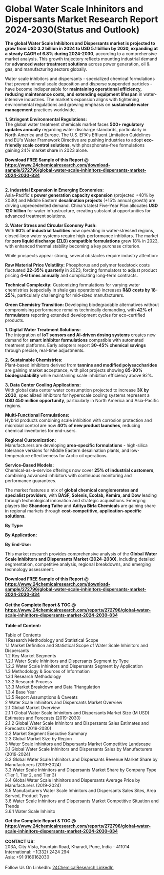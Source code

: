 <h1>Global Water Scale Inhinitors and Dispersants Market Research Report 2024-2030(Status and Outlook)</h1><p><strong>The global Water Scale Inhibitors and Dispersants market is projected to grow from USD 3.2 billion in 2024 to USD 5.1 billion by 2030, expanding at a steady CAGR of 6.8% during 2024-2030</strong>, according to a comprehensive market analysis. This growth trajectory reflects mounting industrial demand for <strong>advanced water treatment solutions</strong> across power generation, oil &amp; gas, and manufacturing sectors globally.</p><p>Water scale inhibitors and dispersants - specialized chemical formulations that prevent mineral scale deposition and disperse suspended particles - have become indispensable for <strong>maintaining operational efficiency, reducing maintenance costs, and extending equipment lifespan</strong> in water-intensive industries. The market's expansion aligns with tightening environmental regulations and growing emphasis on <strong>sustainable water management</strong> practices worldwide.</p><p><strong>1. Stringent Environmental Regulations:</strong><br>
The global water treatment chemicals market faces <strong>500+ regulatory updates annually</strong> regarding water discharge standards, particularly in North America and Europe. The U.S. EPA's Effluent Limitation Guidelines and EU's Water Framework Directive are pushing industries to adopt <strong>eco-friendly scale control solutions</strong>, with phosphonate-free formulations gaining 24% market share in 2023 alone.</p><div><b>Download FREE Sample of this Report @ 
            <a href="https://www.24chemicalresearch.com/download-sample/272796/global-water-scale-inhinitors-dispersants-market-2024-2030-834">
            https://www.24chemicalresearch.com/download-sample/272796/global-water-scale-inhinitors-dispersants-market-2024-2030-834</a></b></div><br><p><strong>2. Industrial Expansion in Emerging Economies:</strong><br>
Asia-Pacific's <strong>power generation capacity expansion</strong> (projected +40% by 2030) and Middle Eastern <strong>desalination projects</strong> (+15% annual growth) are driving unprecedented demand. China's latest Five-Year Plan allocates <strong>USD 120 billion</strong> for water infrastructure, creating substantial opportunities for advanced treatment solutions.</p><p><strong>3. Water Stress and Circular Economy Push:</strong><br>
With <strong>60% of industrial facilities</strong> now operating in water-stressed regions, closed-loop water systems require high-performance inhibitors. The market for <strong>zero liquid discharge (ZLD) compatible formulations</strong> grew 18% in 2023, with enhanced thermal stability becoming a key purchase criterion.</p><p>While prospects appear strong, several obstacles require industry attention:</p><p><strong>Raw Material Price Volatility:</strong> Phosphorus and polymer feedstock costs fluctuated <strong>22-35% quarterly</strong> in 2023, forcing formulators to adjust product pricing <strong>4-6 times annually</strong> and complicating long-term contracts.</p><p><strong>Technical Complexity:</strong> Customizing formulations for varying water chemistries (especially in shale gas operations) increases <strong>R&amp;D costs by 18-25%</strong>, particularly challenging for mid-sized manufacturers.</p><p><strong>Green Chemistry Transition:</strong> Developing biodegradable alternatives without compromising performance remains technically demanding, with <strong>42% of formulators</strong> reporting extended development cycles for eco-certified products.</p><p><strong>1. Digital Water Treatment Solutions:</strong><br>
The integration of <strong>IoT sensors and AI-driven dosing systems</strong> creates new demand for <strong>smart inhibitor formulations</strong> compatible with automated treatment platforms. Early adopters report <strong>30-45% chemical savings</strong> through precise, real-time adjustments.</p><p><strong>2. Sustainable Chemistries:</strong><br>
Plant-based inhibitors derived from <strong>tannins and modified polysaccharides</strong> are gaining market acceptance, with pilot projects showing <strong>85-90% biodegradability</strong> while maintaining scale inhibition efficiency above 92%.</p><p><strong>3. Data Center Cooling Applications:</strong><br>
With global data center water consumption projected to increase <strong>3X by 2030</strong>, specialized inhibitors for hyperscale cooling systems represent a <strong>USD 450 million opportunity</strong>, particularly in North America and Asia-Pacific regions.</p><p><strong>Multi-Functional Formulations:</strong> <br>
	Hybrid products combining scale inhibition with corrosion protection and microbial control are now <strong>40% of new product launches</strong>, reducing chemical inventories for end-users.</p><p><strong>Regional Customization:</strong><br>
	Manufacturers are developing <strong>area-specific formulations</strong> - high-silica tolerance versions for Middle Eastern desalination plants, and low-temperature effectiveness for Arctic oil operations.</p><p><strong>Service-Based Models:</strong><br>
	Chemical-as-a-service offerings now cover <strong>25% of industrial customers</strong>, combining advanced inhibitors with continuous monitoring and performance guarantees.</p><p>The market features a mix of <strong>global chemical conglomerates and specialist providers</strong>, with <strong>BASF, Solenis, Ecolab, Kemira, and Dow</strong> leading through technological innovation and strategic acquisitions. Emerging players like <strong>Shandong Taihe</strong> and <strong>Aditya Birla Chemicals</strong> are gaining share in regional markets through <strong>cost-competitive, application-specific solutions</strong>.</p><p><strong>By Type:</strong></p><p><strong>By Application:</strong></p><p><strong>By End-Use:</strong></p><p>This market research provides comprehensive analysis of the <strong>Global Water Scale Inhibitors and Dispersants Market (2024-2030)</strong>, including detailed segmentation, competitive analysis, regional breakdowns, and emerging technology assessment.</p><div><b>Download FREE Sample of this Report @ 
            <a href="https://www.24chemicalresearch.com/download-sample/272796/global-water-scale-inhinitors-dispersants-market-2024-2030-834">
            https://www.24chemicalresearch.com/download-sample/272796/global-water-scale-inhinitors-dispersants-market-2024-2030-834</a></b></div><br><div><b>Get the Complete Report & TOC @ 
            <a href="https://www.24chemicalresearch.com/reports/272796/global-water-scale-inhinitors-dispersants-market-2024-2030-834">
            https://www.24chemicalresearch.com/reports/272796/global-water-scale-inhinitors-dispersants-market-2024-2030-834</a></b></div><br>
            <b>Table of Content:</b><p>Table of Contents<br />
1 Research Methodology and Statistical Scope<br />
1.1 Market Definition and Statistical Scope of Water Scale Inhinitors and Dispersants<br />
1.2 Key Market Segments<br />
1.2.1 Water Scale Inhinitors and Dispersants Segment by Type<br />
1.2.2 Water Scale Inhinitors and Dispersants Segment by Application<br />
1.3 Methodology & Sources of Information<br />
1.3.1 Research Methodology<br />
1.3.2 Research Process<br />
1.3.3 Market Breakdown and Data Triangulation<br />
1.3.4 Base Year<br />
1.3.5 Report Assumptions & Caveats<br />
2 Water Scale Inhinitors and Dispersants Market Overview<br />
2.1 Global Market Overview<br />
2.1.1 Global Water Scale Inhinitors and Dispersants Market Size (M USD) Estimates and Forecasts (2019-2030)<br />
2.1.2 Global Water Scale Inhinitors and Dispersants Sales Estimates and Forecasts (2019-2030)<br />
2.2 Market Segment Executive Summary<br />
2.3 Global Market Size by Region<br />
3 Water Scale Inhinitors and Dispersants Market Competitive Landscape<br />
3.1 Global Water Scale Inhinitors and Dispersants Sales by Manufacturers (2019-2024)<br />
3.2 Global Water Scale Inhinitors and Dispersants Revenue Market Share by Manufacturers (2019-2024)<br />
3.3 Water Scale Inhinitors and Dispersants Market Share by Company Type (Tier 1, Tier 2, and Tier 3)<br />
3.4 Global Water Scale Inhinitors and Dispersants Average Price by Manufacturers (2019-2024)<br />
3.5 Manufacturers Water Scale Inhinitors and Dispersants Sales Sites, Area Served, Product Type<br />
3.6 Water Scale Inhinitors and Dispersants Market Competitive Situation and Trends<br />
3.6.1 Water Scale Inhinito</p><div><b>Get the Complete Report & TOC @ 
            <a href="https://www.24chemicalresearch.com/reports/272796/global-water-scale-inhinitors-dispersants-market-2024-2030-834">
            https://www.24chemicalresearch.com/reports/272796/global-water-scale-inhinitors-dispersants-market-2024-2030-834</a></b></div><br><b>CONTACT US:</b><br>
            203A, City Vista, Fountain Road, Kharadi, Pune, India - 411014<br>
            International: +1(332) 2424 294<br>
            Asia: +91 9169162030 <br><br>
            Follow Us On LinkedIn: <a href="https://www.linkedin.com/company/24chemicalresearch/">24ChemicalResearch LinkedIn</a>